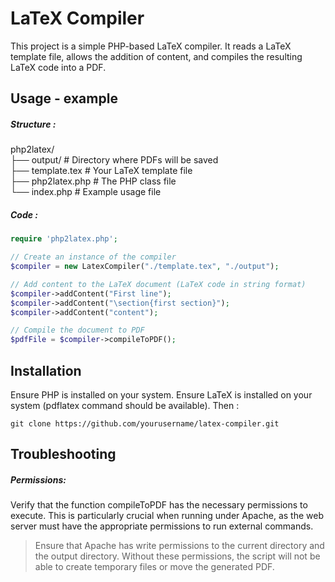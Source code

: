 # LaTeX Compiler

This project is a simple PHP-based LaTeX compiler. It reads a LaTeX template file, allows the addition of content, and compiles the resulting LaTeX code into a PDF.

## Usage - example

##### Structure :

php2latex/  
├── output/             # Directory where PDFs will be saved  
├── template.tex        # Your LaTeX template file  
├── php2latex.php       # The PHP class file  
└── index.php           # Example usage file  

##### Code :

```php
require 'php2latex.php';

// Create an instance of the compiler
$compiler = new LatexCompiler("./template.tex", "./output");

// Add content to the LaTeX document (LaTeX code in string format)
$compiler->addContent("First line");
$compiler->addContent("\section{first section}");
$compiler->addContent("content");

// Compile the document to PDF
$pdfFile = $compiler->compileToPDF();
```

## Installation
Ensure PHP is installed on your system.
Ensure LaTeX is installed on your system (pdflatex command should be available).
Then :
```git
git clone https://github.com/yourusername/latex-compiler.git
```

## Troubleshooting

##### Permissions:

Verify that the function compileToPDF has the necessary permissions to execute. This is particularly crucial when running under Apache, as the web server must have the appropriate permissions to run external commands.

> Ensure that Apache has write permissions to the current directory and the output directory. Without these permissions, the script will not be able to create temporary files or move the generated PDF.